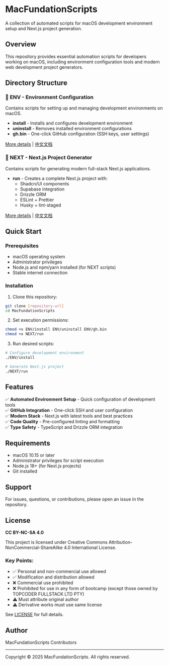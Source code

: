 # MacFundationScripts

A collection of automated scripts for macOS development environment setup and Next.js project generation.

## Overview

This repository provides essential automation scripts for developers working on macOS, including environment configuration tools and modern web development project generators.

## Directory Structure

### 📁 ENV - Environment Configuration
Contains scripts for setting up and managing development environments on macOS.

- **install** - Installs and configures development environment
- **uninstall** - Removes installed environment configurations
- **gh.bin** - One-click GitHub configuration (SSH keys, user settings)

[More details](./ENV/README.md) | [中文文档](./ENV/README_CN.md)

### 📁 NEXT - Next.js Project Generator
Contains scripts for generating modern full-stack Next.js applications.

- **run** - Creates a complete Next.js project with:
  - Shadcn/UI components
  - Supabase integration
  - Drizzle ORM
  - ESLint + Prettier
  - Husky + lint-staged

[More details](./NEXT/README.md) | [中文文档](./NEXT/README_CN.md)

## Quick Start

### Prerequisites
- macOS operating system
- Administrator privileges
- Node.js and npm/yarn installed (for NEXT scripts)
- Stable internet connection

### Installation

1. Clone this repository:
```bash
git clone [repository-url]
cd MacFundationScripts
```

2. Set execution permissions:
```bash
chmod +x ENV/install ENV/uninstall ENV/gh.bin
chmod +x NEXT/run
```

3. Run desired scripts:
```bash
# Configure development environment
./ENV/install

# Generate Next.js project
./NEXT/run
```

## Features

✅ **Automated Environment Setup** - Quick configuration of development tools  
✅ **GitHub Integration** - One-click SSH and user configuration  
✅ **Modern Stack** - Next.js with latest tools and best practices  
✅ **Code Quality** - Pre-configured linting and formatting  
✅ **Type Safety** - TypeScript and Drizzle ORM integration  

## Requirements

- macOS 10.15 or later
- Administrator privileges for script execution
- Node.js 18+ (for Next.js projects)
- Git installed

## Support

For issues, questions, or contributions, please open an issue in the repository.

## License

**CC BY-NC-SA 4.0**

This project is licensed under Creative Commons Attribution-NonCommercial-ShareAlike 4.0 International License.

### Key Points:
- ✅ Personal and non-commercial use allowed
- ✅ Modification and distribution allowed
- ❌ Commercial use prohibited
- ❌ Prohibited for use in any form of bootcamp (except those owned by TOPCODER FULLSTACK LTD PTY)
- ⚠️ Must attribute original author
- ⚠️ Derivative works must use same license

See [LICENSE](./LICENSE) for full details.

## Author

MacFundationScripts Contributors

---

Copyright © 2025 MacFundationScripts. All rights reserved.